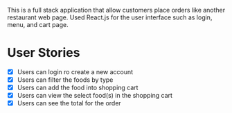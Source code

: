 
This is a full stack application that allow customers place orders like another restaurant web page.
Used React.js for the user interface such as login, menu, and cart page.

# User Stories

- [x] Users can login ro create a new account
- [x] Users can filter the foods by type 
- [x] Users can add the food into shopping cart
- [x] Users can view the select food(s) in the shopping cart
- [x] Users can see the total for the order 

